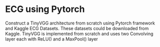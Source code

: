 # ECG using Pytorch
 Construct a TinyVGG architecture from scratch using Pytorch framework and Kaggle ECG Datasets.
 These datasets could be downloaded from Kaggle.
 TinyVGG is implemented from scratch and uses two Convolving layer each with ReLU() and a MaxPool() layer
